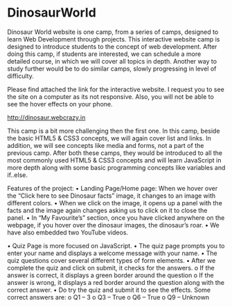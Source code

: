 # DinosaurWorld

Dinosaur World website is one camp, from a series of camps, designed to learn Web Development through projects.
This interactive website camp is designed to introduce students to the concept of web development. After doing this camp, if students are interested, we can schedule a more detailed course, in which we will cover all topics in depth. Another way to study further would be to do similar camps, slowly progressing in level of difficulty.

Please find attached the link for the interactive website. I request you to see the site on a computer as its not responsive. Also, you will not be able to see the hover effects on your phone. 

http://dinosaur.webcrazy.in

This camp is a bit more challenging then the first one. In this camp, beside the basic HTML5 & CSS3 concepts, we will again cover list and links. In addition, we will see concepts like media and forms, not a part of the previous camp. After both these camps, they would be introduced to all the most commonly used HTML5 & CSS3 concepts and will learn JavaScript in more depth along with some basic programming concepts like variables and if..else.

Features of the project:
•	Landing Page/Home page: When we hover over the “Click here to see Dinosaur facts” image, it changes to an image with different colors. 
•	When we click on the image, it opens up a panel with the facts and the image again changes asking us to click on it to close the panel.
•	In “My Favourite’s” section, once you have clicked anywhere on the webpage, if you hover over the dinosaur images, the dinosaur’s roar.
•	We have also embedded two YouTube videos.

•	Quiz Page is more focused on JavaScript. 
•	The quiz page prompts you to enter your name and displays a welcome message with your name.
•	The quiz questions cover several different types of form elements.
•	After we complete the quiz and click on submit, it checks for the answers.
  o	If the answer is correct, it displays a green border around the question
  o	If the answer is wrong, it displays a red border around the question along with the correct answer.
•	Do try the quiz and submit it to see the effects. Some correct answers are:
  o	Q1 – 3
  o	Q3 – True 
  o	Q6 – True
  o	Q9 – Unknown
